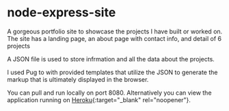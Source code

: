 # node-express-site

A gorgeous portfolio site to showcase the projects I have built or worked on. The site has a landing page, an about page with contact info, and detail of 6 projects

A JSON file is used to store infrmation and all the data about the projects.

I used Pug to with provided templates that utilize the JSON to generate the markup that is ultimately displayed in the browser.

You can pull and run locally on port 8080. Alternatively you can view the application running on [Heroku](https://still-tundra-72390.herokuapp.com/){:target="_blank" rel="noopener"}.
  

